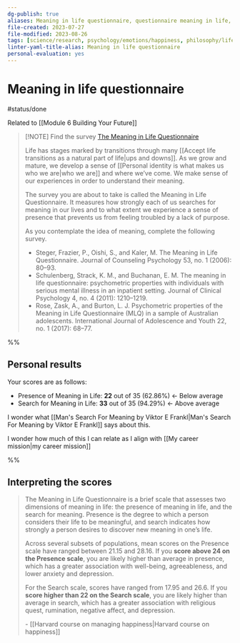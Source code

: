 ```yaml
---
dg-publish: true
aliases: Meaning in life questionnaire, questionnaire meaning in life, search for meaning in life questionnaire, presence of meaning in life questionnaire
file-created: 2023-07-27
file-modified: 2023-08-26
tags: [science/research, psychology/emotions/happiness, philosophy/life-meaning]
linter-yaml-title-alias: Meaning in life questionnaire
personal-evaluation: yes
---
```


# Meaning in life questionnaire


#status/done

Related to [[Module 6 Building Your Future]]

> [!NOTE] Find the survey
> [The Meaning in Life Questionnaire](https://kevgrig.github.io/mlq-react/)
>
> Life has stages marked by transitions through many [[Accept life transitions as a natural part of life|ups and downs]]. As we grow and mature, we develop a sense of [[Personal identity is what makes us who we are|who we are]] and where we’ve come. We make sense of our experiences in order to understand their meaning.
>
> The survey you are about to take is called the Meaning in Life Questionnaire. It measures how strongly each of us searches for meaning in our lives and to what extent we experience a sense of presence that prevents us from feeling troubled by a lack of purpose.
>
> As you contemplate the idea of meaning, complete the following survey.
> 
> - Steger, Frazier, P., Oishi, S., and Kaler, M. The Meaning in Life Questionnaire. Journal of Counseling Psychology 53, no. 1 (2006): 80–93.
> - Schulenberg, Strack, K. M., and Buchanan, E. M. The meaning in life questionnaire: psychometric properties with individuals with serious mental illness in an inpatient setting. Journal of Clinical Psychology 4, no. 4 (2011): 1210–1219.
> - Rose, Zask, A., and Burton, L. J. Psychometric properties of the Meaning in Life Questionnaire (MLQ) in a sample of Australian adolescents. International Journal of Adolescence and Youth 22, no. 1 (2017): 68–77.

%%

## Personal results

Your scores are as follows:

- Presence of Meaning in Life: **22** out of 35 (62.86%) <- Below average
- Search for Meaning in Life: **33** out of 35 (94.29%) <- Above average

I wonder what [[Man's Search For Meaning by Viktor E Frankl|Man's Search For Meaning by Viktor E Frankl]] says about this.

I wonder how much of this I can relate as I align with [[My career mission|my career mission]]

%%

## Interpreting the scores

> The Meaning in Life Questionnaire is a brief scale that assesses two dimensions of meaning in life: the presence of meaning in life, and the search for meaning. Presence is the degree to which a person considers their life to be meaningful, and search indicates how strongly a person desires to discover new meaning in one’s life.
>
> Across several subsets of populations, mean scores on the Presence scale have ranged between 21.15 and 28.16. If you **score above 24 on the Presence scale**, you are likely higher than average in presence, which has a greater association with well-being, agreeableness, and lower anxiety and depression.
>
> For the Search scale, scores have ranged from 17.95 and 26.6. If you **score higher than 22 on the Search scale**, you are likely higher than average in search, which has a greater association with religious quest, rumination, negative affect, and depression.
>
> \- [[Harvard course on managing happiness|Harvard course on happiness]]
